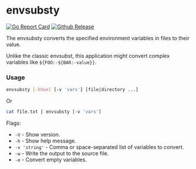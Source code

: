 # envsubsty
[![Go Report Card](https://goreportcard.com/badge/github.com/kukaryambik/envsubsty)](https://goreportcard.com/report/github.com/kukaryambik/envsubsty)
[![Github Release](https://img.shields.io/github/release/kukaryambik/envsubsty.svg)](https://github.com/kukaryambik/envsubsty/releases)

The envsubsty converts the specified environment variables in files to their value.

Unlike the classic envsubst, this application might convert complex variables like `${FOO:-${BAR:-value}}`.

### Usage
```bash
envsubsty [-hVwe] [-v 'vars'] [file|directory ...]
```
Or
```bash
cat file.txt | envsubsty [-v 'vars']
```
Flags:
 - `-V` - Show version.
 - `-h` - Show help message.
 - `-v 'string'` - Comma or space-separated list of variables to convert.
 - `-w` - Write the output to the source file.
 - `-e` - Convert empty variables.

